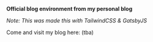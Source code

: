 **Official blog environment from my personal blog**

*Note: This was made this with TailwindCSS & GatsbyJS*

Come and visit my blog here: (tba)

